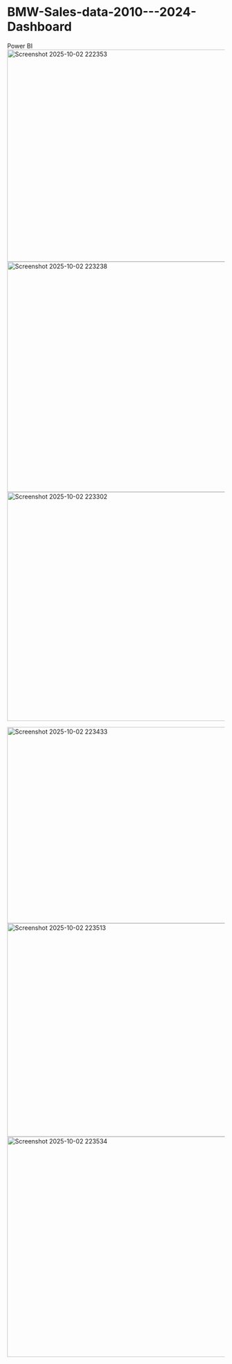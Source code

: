 # BMW-Sales-data-2010---2024-Dashboard
Power BI
<img width="879" height="491" alt="Screenshot 2025-10-02 222353" src="https://github.com/user-attachments/assets/bd832e9f-9f2b-4c1e-aca8-226f4b52689b" />
<img width="1257" height="533" alt="Screenshot 2025-10-02 223238" src="https://github.com/user-attachments/assets/01f798b2-f597-4ba7-b4ec-7429f57d16d7" />
<img width="1261" height="530" alt="Screenshot 2025-10-02 223302" src="https://github.com/user-attachments/assets/e040317f-3c25-4a34-b8b8-b061a32a4b41" />


<img width="846" height="454" alt="Screenshot 2025-10-02 223433" src="https://github.com/user-attachments/assets/79ffe045-0c59-4dac-b4ad-ba076f6379a4" />
<img width="894" height="494" alt="Screenshot 2025-10-02 223513" src="https://github.com/user-attachments/assets/ba7b0510-38fb-4775-9a1d-802aaedf7f45" />
<img width="789" height="510" alt="Screenshot 2025-10-02 223534" src="https://github.com/user-attachments/assets/9ba11ee2-4910-4a42-b4c4-6ae2aee3186c" />

